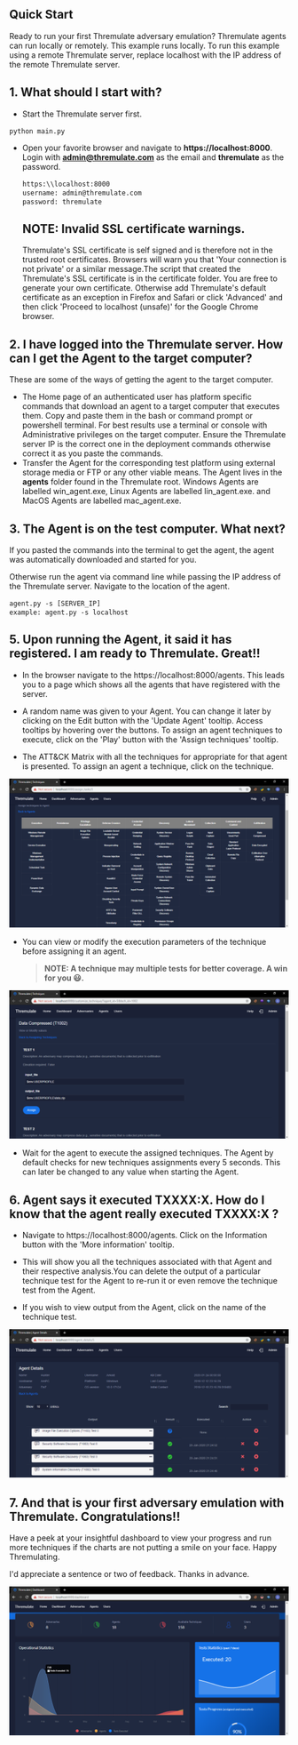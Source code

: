 ## Quick Start

Ready to run your first Thremulate adversary emulation? Thremulate agents can run locally or remotely. This example runs locally. To run this example using a remote Thremulate server, replace localhost with the IP address of the remote Thremulate server.
## 1. What should I start with?

- Start the Thremulate server first.

```
python main.py
```

- Open your favorite browser and navigate to **https://localhost:8000**.  Login with **admin@thremulate.com** as the email and **thremulate** as the password.

   ```
   https:\\localhost:8000
   username: admin@thremulate.com
   password: thremulate
   ```
   ## NOTE: Invalid SSL certificate warnings.
   
   Thremulate's SSL certificate is self signed and is therefore not in the trusted root certificates. Browsers will warn you that 'Your connection is not private' or a similar message.The script that created the Thremulate's SSL certificate is in the certificate folder. You are free to generate your own certificate. Otherwise add Thremulate's default certificate as an exception in Firefox and Safari or click 'Advanced' and then click 'Proceed to localhost (unsafe)' for the Google Chrome browser.

## 2. I have logged into the Thremulate server. How can I get the Agent to the target computer?

   These are some of the ways of getting the agent to the target computer.

   - The Home page of an authenticated user has platform specific commands that download an agent to a target computer that executes them. Copy and paste them in the bash or command prompt or powershell terminal. For best results use a terminal or console with Administrative privileges on the target computer. Ensure the Thremulate server IP is the correct one in the deployment commands otherwise correct it as you paste the commands.
   - Transfer the Agent for the corresponding test platform using external storage media or FTP or any other viable means. The Agent lives in the **agents** folder found in the Thremulate root. Windows Agents are labelled win_agent.exe, Linux Agents are labelled lin_agent.exe. and MacOS Agents are labelled mac_agent.exe.

## 3. The Agent is on the test computer. What next?

If you pasted the commands into the terminal to get the agent, the agent was automatically downloaded and started for you.

Otherwise run the agent via command line while passing the IP address of the Thremulate server. Navigate to the location of the agent.

   ```
   agent.py -s [SERVER_IP]
   example: agent.py -s localhost
   ```

## 5. Upon running the Agent, it said it has registered. I am ready to Thremulate. Great!!

- In the browser navigate to the https://localhost:8000/agents. This leads you to a page which shows all the agents that have registered with the server.

- A random name was given to your Agent. You can change it later by clicking on the Edit button with the 'Update Agent' tooltip. Access tooltips by hovering over the buttons. To assign an agent techniques to execute, click on the 'Play' button with the 'Assign techniques' tooltip. 

- The ATT&CK Matrix with all the techniques for appropriate for that agent is presented. To assign an agent a technique, click on the technique.

![Attack Matrix](../screenshots/matrix.png)

- You can view or modify the execution parameters of the technique before assigning it an agent.

  >**NOTE: A technique may multiple tests for better coverage. A win for you :smiley:.**

![Assign Technique](../screenshots/assign_technique.png)

- Wait for the agent to execute the assigned techniques. The Agent by default checks for new techniques assignments every 5 seconds. This can later be changed to any value when starting the Agent.



## 6. Agent says it executed TXXXX:X. How do I know that the agent really executed TXXXX:X ?

- Navigate to https://localhost:8000/agents. Click on the Information button with the 'More information' tooltip.

- This will show you all the techniques associated with that Agent and their respective analysis.You can delete the output of a particular technique test for the Agent to re-run it or even remove the technique test from the Agent.
- If you wish to view output from the Agent, click on the name of the technique test.

![Agent Details](../screenshots/agent_details.png)


## 7. And that is your first adversary emulation with Thremulate. Congratulations!!

Have a peek at your insightful dashboard to view your progress and run more techniques if the charts are not putting a smile on your face. Happy Thremulating.

I'd appreciate a sentence or two of feedback. Thanks in advance.

![Dashboard](../screenshots/dashboard.png)
